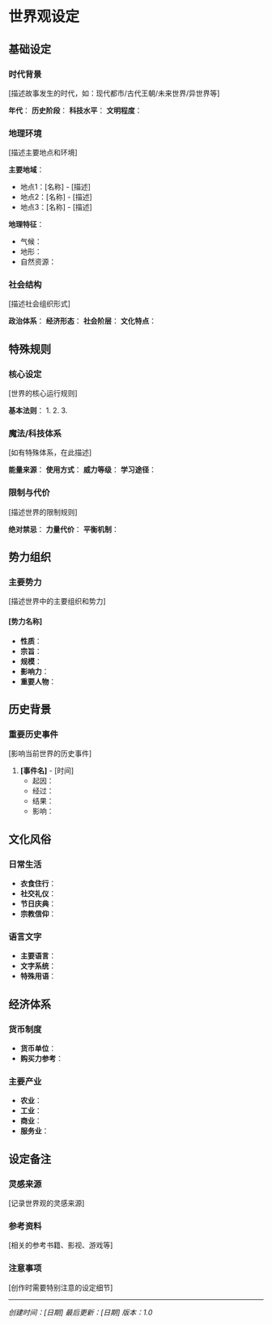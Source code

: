 # 世界观设定

## 基础设定

### 时代背景
[描述故事发生的时代，如：现代都市/古代王朝/未来世界/异世界等]

**年代**：
**历史阶段**：
**科技水平**：
**文明程度**：

### 地理环境
[描述主要地点和环境]

**主要地域**：
- 地点1：[名称] - [描述]
- 地点2：[名称] - [描述]
- 地点3：[名称] - [描述]

**地理特征**：
- 气候：
- 地形：
- 自然资源：

### 社会结构
[描述社会组织形式]

**政治体系**：
**经济形态**：
**社会阶层**：
**文化特点**：

## 特殊规则

### 核心设定
[世界的核心运行规则]

**基本法则**：
1.
2.
3.

### 魔法/科技体系
[如有特殊体系，在此描述]

**能量来源**：
**使用方式**：
**威力等级**：
**学习途径**：

### 限制与代价
[描述世界的限制规则]

**绝对禁忌**：
**力量代价**：
**平衡机制**：

## 势力组织

### 主要势力
[描述世界中的主要组织和势力]

#### [势力名称]
- **性质**：
- **宗旨**：
- **规模**：
- **影响力**：
- **重要人物**：

## 历史背景

### 重要历史事件
[影响当前世界的历史事件]

1. **[事件名]** - [时间]
   - 起因：
   - 经过：
   - 结果：
   - 影响：

## 文化风俗

### 日常生活
- **衣食住行**：
- **社交礼仪**：
- **节日庆典**：
- **宗教信仰**：

### 语言文字
- **主要语言**：
- **文字系统**：
- **特殊用语**：

## 经济体系

### 货币制度
- **货币单位**：
- **购买力参考**：

### 主要产业
- **农业**：
- **工业**：
- **商业**：
- **服务业**：

## 设定备注

### 灵感来源
[记录世界观的灵感来源]

### 参考资料
[相关的参考书籍、影视、游戏等]

### 注意事项
[创作时需要特别注意的设定细节]

---
*创建时间：[日期]*
*最后更新：[日期]*
*版本：1.0*